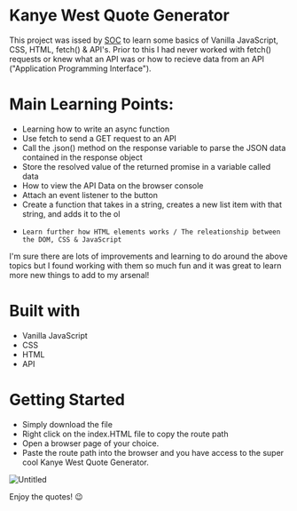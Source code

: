 # Kanye West Quote Generator

This project was issed by [SOC](https://www.schoolofcode.co.uk/) to learn some basics of Vanilla JavaScript, CSS, HTML, fetch() & API's. Prior to this I had never worked with fetch() requests or knew what an API was or how to recieve data from an API ("Application Programming Interface").

# Main Learning Points:
-   Learning how to write an async function
-   Use fetch to send a GET request to an API
-   Call the .json() method on the response variable to parse the JSON data contained in the response object
-   Store the resolved value of the returned promise in a variable called data
-   How to view the API Data on the browser console
-   Attach an event listener to the button
-   Create a function that takes in a string, creates a new list item with that string, and adds it to the ol 
-	  Learn further how HTML elements works / The releationship between the DOM, CSS & JavaScript

I'm sure there are lots of improvements and learning to do around the above topics but I found working with them so much fun and it was great to learn more new things to add to my arsenal!

# Built with

- Vanilla JavaScript
- CSS
- HTML
- API

# Getting Started

- Simply download the file
- Right click on the index.HTML file to copy the route path
- Open a browser page of your choice.
- Paste the route path into the browser and you have access to the super cool Kanye West Quote Generator.

![Untitled](https://user-images.githubusercontent.com/100348736/183303991-a5f24fe6-e5ce-429e-8c52-89616f7bf63f.jpg)

Enjoy the quotes! 😉
